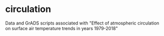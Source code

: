 # circulation
Data and GrADS scripts associated with "Effect of atmospheric circulation on surface air temperature trends in years 1979-2018"
